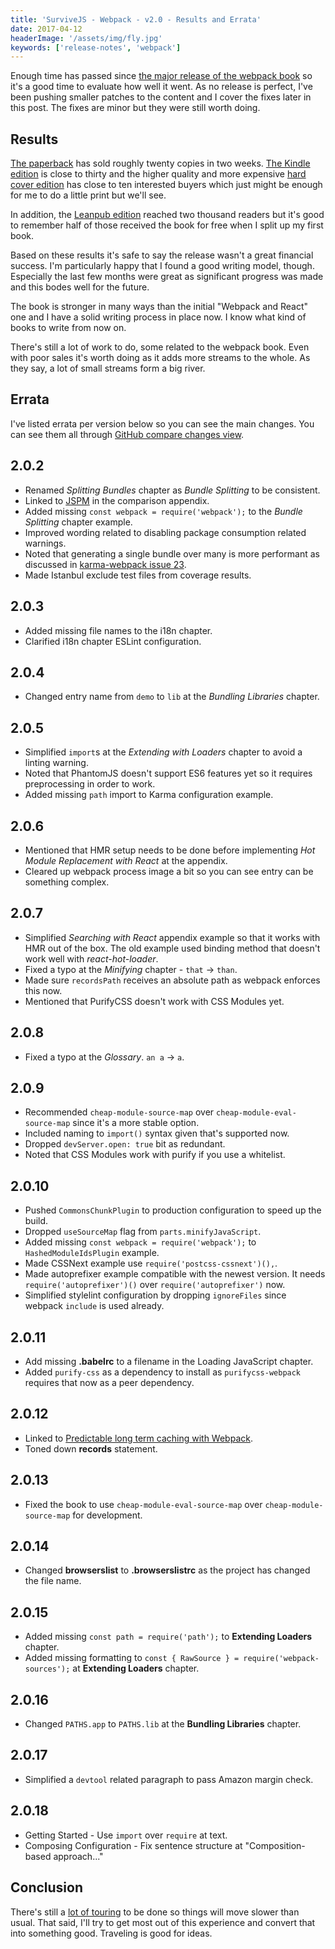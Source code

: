 ```yaml
---
title: 'SurviveJS - Webpack - v2.0 - Results and Errata'
date: 2017-04-12
headerImage: '/assets/img/fly.jpg'
keywords: ['release-notes', 'webpack']
---
```


Enough time has passed since [the major release of the webpack book](../survivejs-webpack-20) so it's a good time to evaluate how well it went. As no release is perfect, I've been pushing smaller patches to the content and I cover the fixes later in this post. The fixes are minor but they were still worth doing.

## Results

[The paperback](https://www.amazon.com/dp/9526868803) has sold roughly twenty copies in two weeks. [The Kindle edition](https://www.amazon.com/SurviveJS-Webpack-apprentice-Juho-Veps%C3%A4l%C3%A4inen-ebook/dp/B06XWZZGBS) is close to thirty and the higher quality and more expensive [hard cover edition](https://survivejs.typeform.com/to/LUQK0T) has close to ten interested buyers which just might be enough for me to do a little print but we'll see.

In addition, the [Leanpub edition](https://leanpub.com/survivejs-webpack) reached two thousand readers but it's good to remember half of those received the book for free when I split up my first book.

Based on these results it's safe to say the release wasn't a great financial success. I'm particularly happy that I found a good writing model, though. Especially the last few months were great as significant progress was made and this bodes well for the future.

The book is stronger in many ways than the initial "Webpack and React" one and I have a solid writing process in place now. I know what kind of books to write from now on.

There's still a lot of work to do, some related to the webpack book. Even with poor sales it's worth doing as it adds more streams to the whole. As they say, a lot of small streams form a big river.

## Errata

I've listed errata per version below so you can see the main changes. You can see them all through [GitHub compare changes view](https://github.com/survivejs/webpack-book/compare/v2.0.1...v2.0.7).

## 2.0.2

* Renamed *Splitting Bundles* chapter as *Bundle Splitting* to be consistent.
* Linked to [JSPM](http://jspm.io/) in the comparison appendix.
* Added missing `const webpack = require('webpack');` to the *Bundle Splitting* chapter example.
* Improved wording related to disabling package consumption related warnings.
* Noted that generating a single bundle over many is more performant as discussed in [karma-webpack issue 23](https://github.com/webpack-contrib/karma-webpack/issues/23).
* Made Istanbul exclude test files from coverage results.

## 2.0.3

* Added missing file names to the i18n chapter.
* Clarified i18n chapter ESLint configuration.

## 2.0.4

* Changed entry name from `demo` to `lib` at the *Bundling Libraries* chapter.

## 2.0.5

* Simplified `import`s at the *Extending with Loaders* chapter to avoid a linting warning.
* Noted that PhantomJS doesn't support ES6 features yet so it requires preprocessing in order to work.
* Added missing `path` import to Karma configuration example.

## 2.0.6

* Mentioned that HMR setup needs to be done before implementing *Hot Module Replacement with React* at the appendix.
* Cleared up webpack process image a bit so you can see entry can be something complex.

## 2.0.7

* Simplified *Searching with React* appendix example so that it works with HMR out of the box. The old example used binding method that doesn't work well with *react-hot-loader*.
* Fixed a typo at the *Minifying* chapter - `that` &rarr; `than`.
* Made sure `recordsPath` receives an absolute path as webpack enforces this now.
* Mentioned that PurifyCSS doesn't work with CSS Modules yet.

## 2.0.8

* Fixed a typo at the *Glossary*. `an a` &rarr; `a`.

## 2.0.9

* Recommended `cheap-module-source-map` over `cheap-module-eval-source-map` since it's a more stable option.
* Included naming to `import()` syntax given that's supported now.
* Dropped `devServer.open: true` bit as redundant.
* Noted that CSS Modules work with purify if you use a whitelist.

## 2.0.10

* Pushed `CommonsChunkPlugin` to production configuration to speed up the build.
* Dropped `useSourceMap` flag from `parts.minifyJavaScript`.
* Added missing `const webpack = require('webpack');` to `HashedModuleIdsPlugin` example.
* Made CSSNext example use `require('postcss-cssnext')(),`.
* Made autoprefixer example compatible with the newest version. It needs `require('autoprefixer')()` over `require('autoprefixer')` now.
* Simplified stylelint configuration by dropping `ignoreFiles` since webpack `include` is used already.

## 2.0.11

* Add missing **.babelrc** to a  filename in the Loading JavaScript chapter.
* Added `purify-css` as a dependency to install as `purifycss-webpack` requires that now as a peer dependency.

## 2.0.12

* Linked to [Predictable long term caching with Webpack](https://medium.com/webpack/predictable-long-term-caching-with-webpack-d3eee1d3fa31).
* Toned down **records** statement.

## 2.0.13

* Fixed the book to use `cheap-module-eval-source-map` over `cheap-module-source-map` for development.

## 2.0.14

* Changed **browserslist** to **.browserslistrc** as the project has changed the file name.

## 2.0.15

* Added missing `const path = require('path');` to **Extending Loaders** chapter.
* Added missing formatting to `const { RawSource } = require('webpack-sources');` at **Extending Loaders** chapter.

## 2.0.16

* Changed `PATHS.app` to `PATHS.lib` at the **Bundling Libraries** chapter.

## 2.0.17

* Simplified a `devtool` related paragraph to pass Amazon margin check.

## 2.0.18

* Getting Started - Use `import` over `require` at text.
* Composing Configuration - Fix sentence structure at "Composition-based approach..."

## Conclusion

There's still a [lot of touring](../euro-tour-2017) to be done so things will move slower than usual. That said, I'll try to get most out of this experience and convert that into something good. Traveling is good for ideas.
